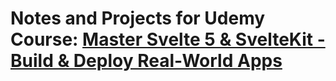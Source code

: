 # Notes and Projects for Udemy Course: [Master Svelte 5 & SvelteKit - Build & Deploy Real-World Apps](https://www.udemy.com/course/practical-sveltekit-guide-build-and-deploy-real-world-apps/)